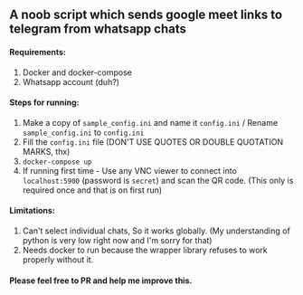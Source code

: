  ## A noob script which sends google meet links to telegram from whatsapp chats
 
 
 #### Requirements:
  1) Docker and docker-compose
  2) Whatsapp account (duh?)
 
 #### Steps for running:
  1) Make a copy of `sample_config.ini` and name it `config.ini` / Rename `sample_config.ini` to `config.ini`
  2) Fill the `config.ini` file (DON'T  USE QUOTES OR DOUBLE QUOTATION MARKS, thx)
  3) `docker-compose up` 
  4) If running first time - Use any VNC viewer to connect into `localhost:5900` (password is `secret`) and scan the QR code. (This only is required once and that is on first run)
  
 #### Limitations:
  1) Can't select individual chats, So it works globally. (My understanding of python is very low right now and I'm sorry for that)
  2) Needs docker to run because the wrapper library refuses to work properly without it.



#### Please feel free to PR and help me improve this.
